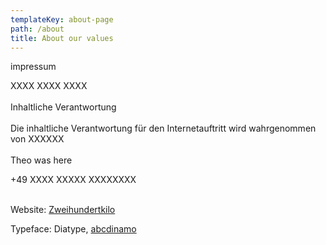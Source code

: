 ```yaml
---
templateKey: about-page
path: /about
title: About our values
---
```

impressum

XXXX
XXXX
XXXX
<br/><br/>
Inhaltliche Verantwortung
<br/><br/>
Die inhaltliche Verantwortung für den Internetauftritt
wird wahrgenommen von XXXXXX
<br/><br/>
<crossed>Theo</crossed> was here

+49 XXXX XXXXX
XXXXXXXX
<br/><br/>


Website: [Zweihundertkilo](https://www.200kilo.com)

Typeface: Diatype, [abcdinamo](https://abcdinamo.com/)